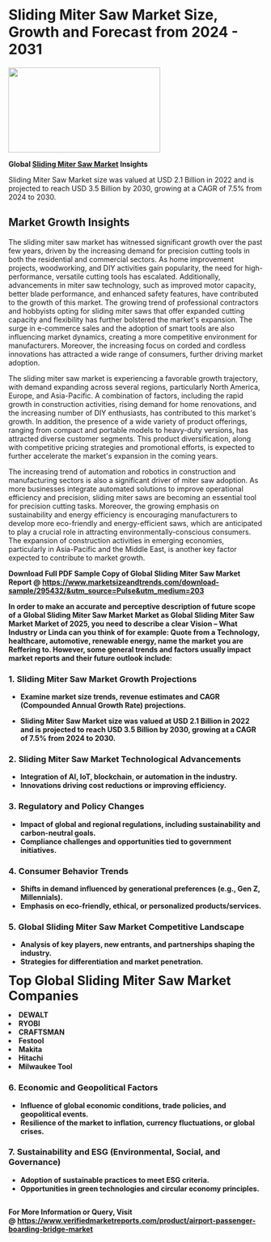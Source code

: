 <H1>Sliding Miter Saw Market Size, Growth and Forecast from 2024 - 2031</H1><img class="aligncenter size-medium wp-image-584254" src="https://thirdeyenews.in/wp-content/uploads/2024/09/Global-Market-Research-300x168.jpeg" alt="" width="300" height="168" /><p><strong>Global&nbsp;<a href="https://www.marketsizeandtrends.com/download-sample/295432/&amp;utm_source=Pulse&amp;utm_medium=203">Sliding Miter Saw Market</a> Insights</strong></p><p>Sliding Miter Saw Market size was valued at USD 2.1 Billion in 2022 and is projected to reach USD 3.5 Billion by 2030, growing at a CAGR of 7.5% from 2024 to 2030.</p><p><h2>Market Growth Insights</h2> <p>The sliding miter saw market has witnessed significant growth over the past few years, driven by the increasing demand for precision cutting tools in both the residential and commercial sectors. As home improvement projects, woodworking, and DIY activities gain popularity, the need for high-performance, versatile cutting tools has escalated. Additionally, advancements in miter saw technology, such as improved motor capacity, better blade performance, and enhanced safety features, have contributed to the growth of this market. The growing trend of professional contractors and hobbyists opting for sliding miter saws that offer expanded cutting capacity and flexibility has further bolstered the market's expansion. The surge in e-commerce sales and the adoption of smart tools are also influencing market dynamics, creating a more competitive environment for manufacturers. Moreover, the increasing focus on corded and cordless innovations has attracted a wide range of consumers, further driving market adoption. </p> <p><strong></strong></p> <p>The sliding miter saw market is experiencing a favorable growth trajectory, with demand expanding across several regions, particularly North America, Europe, and Asia-Pacific. A combination of factors, including the rapid growth in construction activities, rising demand for home renovations, and the increasing number of DIY enthusiasts, has contributed to this market's growth. In addition, the presence of a wide variety of product offerings, ranging from compact and portable models to heavy-duty versions, has attracted diverse customer segments. This product diversification, along with competitive pricing strategies and promotional efforts, is expected to further accelerate the market's expansion in the coming years.</p> <p>The increasing trend of automation and robotics in construction and manufacturing sectors is also a significant driver of miter saw adoption. As more businesses integrate automated solutions to improve operational efficiency and precision, sliding miter saws are becoming an essential tool for precision cutting tasks. Moreover, the growing emphasis on sustainability and energy efficiency is encouraging manufacturers to develop more eco-friendly and energy-efficient saws, which are anticipated to play a crucial role in attracting environmentally-conscious consumers. The expansion of construction activities in emerging economies, particularly in Asia-Pacific and the Middle East, is another key factor expected to contribute to market growth.</p> <p><strong></p><p><span class=""><strong>Download Full PDF Sample Copy of Global Sliding Miter Saw Market Report</strong> @ <a href="https://www.marketsizeandtrends.com/download-sample/295432/&amp;utm_source=Pulse&amp;utm_medium=203" target="_blank">https://www.marketsizeandtrends.com/download-sample/295432/&amp;utm_source=Pulse&amp;utm_medium=203</a></span></p><p>In order to make an accurate and perceptive description of future scope of a Global&nbsp;Sliding Miter Saw Market Market as Global&nbsp;Sliding Miter Saw Market Market of 2025, you need to describe a clear Vision &ndash; What Industry or Linda can you think of for example: Quote from a Technology, healthcare, automotive, renewable energy, name the market you are Reffering to. However, some general trends and factors usually impact market reports and their future outlook include:</p><h3>1.&nbsp;<strong>Sliding Miter Saw Market Growth Projections</strong></h3><ul><li>Examine market size trends, revenue estimates and CAGR (Compounded Annual Growth Rate) projections.</li><li><p>Sliding Miter Saw Market size was valued at USD 2.1 Billion in 2022 and is projected to reach USD 3.5 Billion by 2030, growing at a CAGR of 7.5% from 2024 to 2030.</p></li></ul><h3>2.&nbsp;<strong>Sliding Miter Saw Market Technological Advancements</strong></h3><ul><li>Integration of AI, IoT, blockchain, or automation in the industry.</li><li>Innovations driving cost reductions or improving efficiency.</li></ul><h3>3.&nbsp;<strong>Regulatory and Policy Changes</strong></h3><ul><li>Impact of global and regional regulations, including sustainability and carbon-neutral goals.</li><li>Compliance challenges and opportunities tied to government initiatives.</li></ul><h3>4.&nbsp;<strong>Consumer Behavior Trends</strong></h3><ul><li>Shifts in demand influenced by generational preferences (e.g., Gen Z, Millennials).</li><li>Emphasis on eco-friendly, ethical, or personalized products/services.</li></ul><h3>5.&nbsp;<strong>Global Sliding Miter Saw Market Competitive Landscape</strong></h3><ul><li>Analysis of key players, new entrants, and partnerships shaping the industry.</li><li>Strategies for differentiation and market penetration.</li></ul><p data-pm-slice="1 1 []"><span style="color: inherit; font-family: inherit; font-size: 25px;">Top Global Sliding Miter Saw Market Companies</span></p><div class="" data-test-id=""><p><li>DEWALT</li><li> RYOBI</li><li> CRAFTSMAN</li><li> Festool</li><li> Makita</li><li> Hitachi</li><li> Milwaukee Tool</li></p></div><h3>6.&nbsp;<strong>Economic and Geopolitical Factors</strong></h3><ul><li>Influence of global economic conditions, trade policies, and geopolitical events.</li><li>Resilience of the market to inflation, currency fluctuations, or global crises.</li></ul><h3>7.&nbsp;<strong>Sustainability and ESG (Environmental, Social, and Governance)</strong></h3><ul><li>Adoption of sustainable practices to meet ESG criteria.</li><li>Opportunities in green technologies and circular economy principles.</li></ul><h2><strong style="font-size: 14px;">For More Information or Query, Visit @&nbsp;</strong><a style="background-color: #ffffff; font-size: 14px;" href="https://www.marketsizeandtrends.com/report/sliding-miter-saw-market/" target="_blank">https://www.verifiedmarketreports.com/product/airport-passenger-boarding-bridge-market</a></h2>

